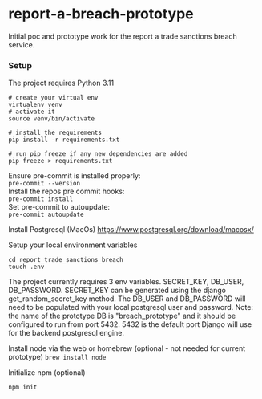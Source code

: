 # report-a-breach-prototype
Initial poc and prototype work for the report a trade sanctions breach service.

### Setup
The project requires Python 3.11

```
# create your virtual env
virtualenv venv
# activate it
source venv/bin/activate

# install the requirements
pip install -r requirements.txt

# run pip freeze if any new dependencies are added
pip freeze > requirements.txt
```

Ensure pre-commit is installed properly:\
`pre-commit --version`\
Install the repos pre commit hooks:\
`pre-commit install`\
Set pre-commit to autoupdate:\
`pre-commit autoupdate`

Install Postgresql (MacOs)
https://www.postgresql.org/download/macosx/

Setup your local environment variables
```
cd report_trade_sanctions_breach
touch .env
```
The project currently requires 3 env variables. SECRET_KEY, DB_USER, DB_PASSWORD.
SECRET_KEY can be generated using the django get_random_secret_key method. The DB_USER and DB_PASSWORD will need to
be populated with your local postgresql user and password. Note: the name of the prototype DB is "breach_prototype" and it should be configured to run from port 5432.
5432 is the default port Django will use for the backend postgresql engine.

Install node via the web or homebrew (optional - not needed for current prototype)
`brew install node`

Initialize npm (optional)

`npm init`
